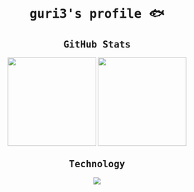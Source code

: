 
<div align="center">

<samp>

# guri3's profile 🐟

</samp>

</div>

<div align="center">

<samp>

## GitHub Stats

</samp>

<img height=200 align="center" src="https://github-readme-stats-guri3.vercel.app/api?username=guri3&show_icons=true&custom_title=guri3's%20GitHub%20Stats&theme=github_dark_dimmed&rank_icon=github" />
<img height=200 align="center" src="https://github-readme-stats-guri3.vercel.app/api/top-langs/?username=guri3&layout=compact&langs_count=8&card_width=320&theme=github_dark_dimmed" />

</div>

<div align="center">

<samp>

## Technology

<div align="center">
  <a href="https://skillicons.dev">
    <img src="https://skillicons.dev/icons?i=php,laravel,ruby,rails,crystal,js,ts,react,nextjs,html,flutter,mysql,aws,phpstorm,vscode,vim,git,github&perline=6" />
  </a>
</div>

</samp>

</div>
